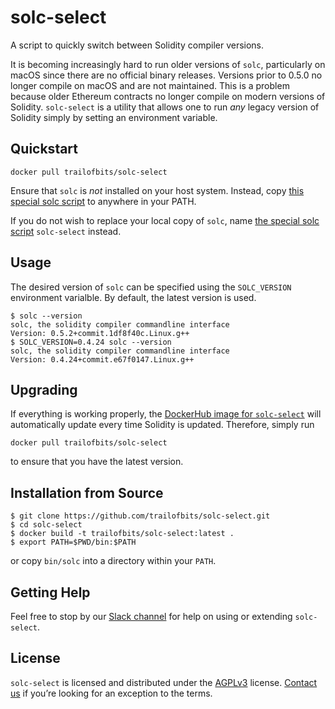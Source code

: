 # solc-select
A script to quickly switch between Solidity compiler versions.

It is becoming increasingly hard to run older versions of `solc`,
particularly on macOS since there are no official binary releases.
Versions prior to 0.5.0 no longer compile on macOS and are not
maintained. This is a problem because older Ethereum contracts no
longer compile on modern versions of Solidity. `solc-select` is a
utility that allows one to run _any_ legacy version of Solidity simply
by setting an environment variable.

## Quickstart

```
docker pull trailofbits/solc-select
```

Ensure that `solc` is _not_ installed on your host system. Instead, copy [this special solc script](bin/solc) to anywhere in your PATH.

If you do not wish to replace your local copy of `solc`, name [the special solc script](bin/solc) `solc-select` instead.

## Usage

The desired version of `solc` can be specified using the `SOLC_VERSION` environment varialble. By default, the latest version is used.

```
$ solc --version
solc, the solidity compiler commandline interface
Version: 0.5.2+commit.1df8f40c.Linux.g++
$ SOLC_VERSION=0.4.24 solc --version
solc, the solidity compiler commandline interface
Version: 0.4.24+commit.e67f0147.Linux.g++
```

## Upgrading

If everything is working properly, the [DockerHub image for `solc-select`](https://hub.docker.com/r/trailofbits/solc-select) will automatically update every time Solidity is updated.
Therefore, simply run
```
docker pull trailofbits/solc-select
```
to ensure that you have the latest version.

## Installation from Source

```
$ git clone https://github.com/trailofbits/solc-select.git
$ cd solc-select
$ docker build -t trailofbits/solc-select:latest .
$ export PATH=$PWD/bin:$PATH
```

or copy `bin/solc` into a directory within your `PATH`.

## Getting Help

Feel free to stop by our [Slack channel](https://empirehacking.slack.com/) for help on using or extending `solc-select`.

## License

`solc-select` is licensed and distributed under the [AGPLv3](LICENSE) license. [Contact us](mailto:opensource@trailofbits.com) if you’re looking for an exception to the terms.